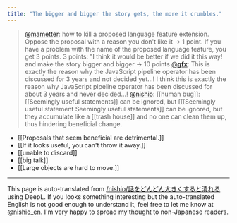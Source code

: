 ```yaml
---
title: "The bigger and bigger the story gets, the more it crumbles."
---
```


> [@mametter](https://twitter.com/mametter/status/179910290715049984?s=21&t=h76ctnU21qbDfocjpMLOzQ): how to kill a proposed language feature extension. Oppose the proposal with a reason you don't like it -> 1 point. If you have a problem with the name of the proposed language feature, you get 3 points. 3 points: "I think it would be better if we did it this way! and make the story bigger and bigger → 10 points
> [@__gfx__](https://twitter.com/__gfx__/status/1140894419391926272?s=21&t=h76ctnU21qbDfocjpMLOzQ): This is exactly the reason why the JavaScript pipeline operator has been discussed for 3 years and not decided yet...! I think this is exactly the reason why JavaScript pipeline operator has been discussed for about 3 years and never decided...!
> [@nishio](https://twitter.com/nishio/status/1141159647631433728?s=21&t=h76ctnU21qbDfocjpMLOzQ): [[human bug]]: [[Seemingly useful statements]] can be ignored, but [[[Seemingly useful statement Seemingly useful statements]] can be ignored, but they accumulate like a [[trash house]] and no one can clean them up, thus hindering beneficial change.

- [[Proposals that seem beneficial are detrimental.]]
- [[If it looks useful, you can't throw it away.]]
- [[unable to discard]]
- [[big talk]]
- [[Large objects are hard to move.]]

---
This page is auto-translated from [/nishio/話をどんどん大きくすると潰れる](https://scrapbox.io/nishio/話をどんどん大きくすると潰れる) using DeepL. If you looks something interesting but the auto-translated English is not good enough to understand it, feel free to let me know at [@nishio_en](https://twitter.com/nishio_en). I'm very happy to spread my thought to non-Japanese readers.